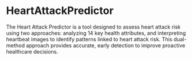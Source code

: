 # HeartAttackPredictor
The Heart Attack Predictor is a tool designed to assess heart attack risk using two approaches: analyzing 14 key health attributes, and interpreting heartbeat images to identify patterns linked to heart attack risk. This dual-method approach provides accurate, early detection to improve proactive healthcare decisions.

